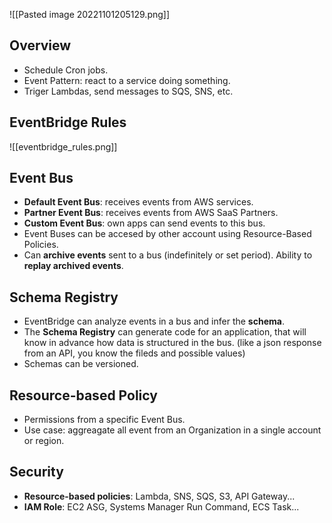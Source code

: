 ![[Pasted image 20221101205129.png]]

## Overview

- Schedule Cron jobs.
- Event Pattern: react to a service doing something.
- Triger Lambdas, send messages to SQS, SNS, etc.

## EventBridge Rules

![[eventbridge_rules.png]]

## Event Bus

- **Default Event Bus**: receives events from AWS services.
- **Partner Event Bus**: receives events from AWS SaaS Partners.
- **Custom Event Bus**: own apps can send events to this bus.
- Event Buses can be accesed by other account using Resource-Based Policies.
- Can **archive events** sent to a bus (indefinitely or set period). Ability to **replay archived events**.

## Schema Registry

- EventBridge can analyze events in a bus and infer the **schema**.
- The **Schema Registry** can generate code for an application, that will know in advance how data is structured in the bus. (like a json response from an API, you know the fileds and possible values)
- Schemas can be versioned.

## Resource-based Policy

- Permissions from a specific Event Bus.
- Use case: aggreagate all event from an Organization in a single account or region.

## Security

- **Resource-based policies**: Lambda, SNS, SQS, S3, API Gateway...
- **IAM Role**: EC2 ASG, Systems Manager Run Command, ECS Task...
